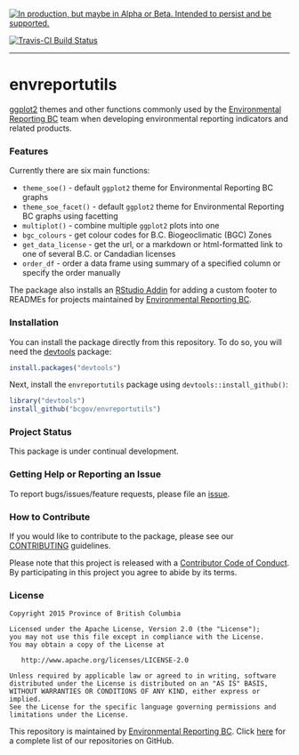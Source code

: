 <!-- README.md is generated from README.Rmd. Please edit that file -->
<a rel="Delivery" href="https://github.com/BCDevExchange/docs/blob/master/discussion/projectstates.md"><img alt="In production, but maybe in Alpha or Beta. Intended to persist and be supported." style="border-width:0" src="https://assets.bcdevexchange.org/images/badges/delivery.svg" title="In production, but maybe in Alpha or Beta. Intended to persist and be supported." /></a>

[![Travis-CI Build Status](https://travis-ci.org/bcgov/envreportutils.svg?branch=master)](https://travis-ci.org/bcgov/envreportutils)

------------------------------------------------------------------------

envreportutils
==============

[ggplot2](http://ggplot2.org/) themes and other functions commonly used by the [Environmental Reporting BC](http://www2.gov.bc.ca/gov/content?id=FF80E0B985F245CEA62808414D78C41B) team when developing environmental reporting indicators and related products.

### Features

Currently there are six main functions:

-   `theme_soe()` - default `ggplot2` theme for Environmental Reporting BC graphs
-   `theme_soe_facet()` - default `ggplot2` theme for Environmental Reporting BC graphs using facetting
-   `multiplot()` - combine multiple `ggplot2` plots into one
-   `bgc_colours` - get colour codes for B.C. Biogeoclimatic (BGC) Zones
-   `get_data_license` - get the url, or a markdown or html-formatted link to one of several B.C. or Candadian licenses
-   `order_df` - order a data frame using summary of a specified column or specify the order manually

The package also installs an [RStudio Addin](https://rstudio.github.io/rstudioaddins/) for adding a custom footer to READMEs for projects maintained by [Environmental Reporting BC](https://github.com/bcgov/EnvReportBC).

### Installation

You can install the package directly from this repository. To do so, you will need the [devtools](https://github.com/hadley/devtools/) package:

``` r
install.packages("devtools")
```

Next, install the `envreportutils` package using `devtools::install_github()`:

``` r
library("devtools")
install_github("bcgov/envreportutils")
```

### Project Status

This package is under continual development.

### Getting Help or Reporting an Issue

To report bugs/issues/feature requests, please file an [issue](https://github.com/bcgov/envreportutils/issues/).

### How to Contribute

If you would like to contribute to the package, please see our [CONTRIBUTING](CONTRIBUTING.md) guidelines.

Please note that this project is released with a [Contributor Code of Conduct](CODE_OF_CONDUCT.md). By participating in this project you agree to abide by its terms.

### License

    Copyright 2015 Province of British Columbia

    Licensed under the Apache License, Version 2.0 (the "License");
    you may not use this file except in compliance with the License.
    You may obtain a copy of the License at 

       http://www.apache.org/licenses/LICENSE-2.0

    Unless required by applicable law or agreed to in writing, software
    distributed under the License is distributed on an "AS IS" BASIS,
    WITHOUT WARRANTIES OR CONDITIONS OF ANY KIND, either express or implied.
    See the License for the specific language governing permissions and
    limitations under the License.

This repository is maintained by [Environmental Reporting BC](http://www2.gov.bc.ca/gov/content?id=FF80E0B985F245CEA62808414D78C41B). Click [here](https://github.com/bcgov/EnvReportBC-RepoList) for a complete list of our repositories on GitHub.
